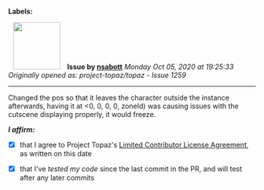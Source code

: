 **Labels:**



<a href="https://github.com/nsabott"><img src="https://avatars0.githubusercontent.com/u/25453121?v=4" width="96" height="96" hspace="10"></img></a> **Issue by [nsabott](https://github.com/nsabott)**
_Monday Oct 05, 2020 at 19:25:33_
_Originally opened as: project-topaz/topaz - Issue 1259_

----

Changed the pos so that it leaves the character outside the instance afterwards, having it at <0, 0, 0, 0, zoneId) was causing issues with the cutscene displaying properly, it would freeze.

<!-- place 'x' mark between square [] brackets to affirm: -->
**_I affirm:_**
- [x] that I agree to Project Topaz's [Limited Contributor License Agreement](http://project-topaz.com/blob/release/CONTRIBUTOR_AGREEMENT.md), as written on this date
- [x] that I've _tested my code_ since the last commit in the PR, and will test after any later commits


